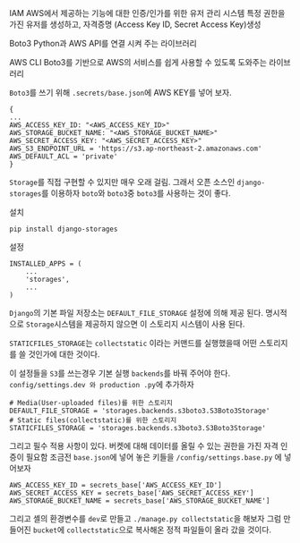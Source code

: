 IAM
    AWS에서 제공하는 기능에 대한 인증/인가를 위한 유저 관리 시스템
    특정 권한을 가진 유저를 생성하고, 자격증명 (Access Key ID, Secret Access Key)생성
    
Boto3
    Python과 AWS API를 연결 시켜 주는 라이브러리

AWS CLI
    Boto3를 기반으로 AWS의 서비스를 쉽게 사용할 수 있도록 도와주는 라이브러리

`Boto3`를 쓰기 위해 `.secrets/base.json`에 AWS KEY를 넣어 보자.
```
{
...
AWS_ACCESS_KEY_ID: "<AWS_ACCESS_KEY_ID>"
AWS_STORAGE_BUCKET_NAME: "<AWS_STORAGE_BUCKET_NAME>"
AWS_SECRET_ACCESS_KEY: "<AWS_SECRET_ACCESS_KEY>"
AWS_S3_ENDPOINT_URL = 'https://s3.ap-northeast-2.amazonaws.com'
AWS_DEFAULT_ACL = 'private'
}
```
`Storage`를 직접 구현할 수 있지만 매우 오래 걸림. 그래서 오픈 소스인 `django-storages`를 이용하자
`boto`와 `boto3`중 `boto3`를 사용하는 것이 좋다.

설치
```
pip install django-storages
```
설정
```
INSTALLED_APPS = (
    ...
    'storages',
    ...
)
```
`Django`의 기본 파일 저장소는 `DEFAULT_FILE_STORAGE` 설정에 의해 제공 된다. 명시적으로 `Storage`시스템을 제공하지 않으면 이 스토리지 시스템이 사용 된다. 

`STATICFILES_STORAGE`는 `collectstatic` 이라는 커맨드를 실행했을때 어떤 스토리지를 쓸 것인가에 대한 것이다.

이 설정들을 `S3`를 쓰는경우 기본 실행 `backends`를 바꿔 주어야 한다.
`config/settings.dev 와 production .py`에 추가하자
```
# Media(User-uploaded files)를 위한 스토리지
DEFAULT_FILE_STORAGE = 'storages.backends.s3boto3.S3Boto3Storage'
# Static files(collectstatic)를 위한 스토리지
STATICFILES_STORAGE = 'storages.backends.s3boto3.S3Boto3Storage'
```
그리고 필수 적용 사항이 있다.
버켓에 대해 데이터를 올릴 수 있는 권한을 가진 자격 인증이 필요함
조금전 `base.json`에 넣어 놓은 키들을 `/config/settings.base.py` 에 넣어보자
```
AWS_ACCESS_KEY_ID = secrets_base['AWS_ACCESS_KEY_ID']
AWS_SECRET_ACCESS_KEY = secrets_base['AWS_SECRET_ACCESS_KEY']
AWS_STORAGE_BUCKET_NAME = secrets_base['AWS_STORAGE_BUCKET_NAME']
```
그리고 셸의 환경변수를 `dev`로 만들고 `./manage.py collectstatic`을 해보자 그럼 만들어진 `bucket`에 `collectstatic`으로 복사해온 정적 파일들이 올라 갔을 것이다.